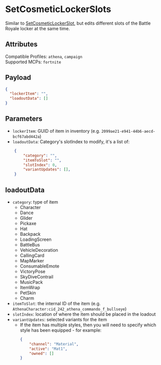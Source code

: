 # SetCosmeticLockerSlots

Similar to [SetCosmeticLockerSlot](https://github.com/MixV2/EpicResearch/blob/master/docs/mcp/profile/operations/SetCosmeticLockerSlot.md), but edits different slots of the Battle Royale locker at the same time.

## Attributes

Compatible Profiles: `athena`, `campaign`  
Supported MCPs: `fortnite`

## Payload

```json
{
  "lockerItem": "",
  "loadoutData": []
}
```

## Parameters
- `lockerItem`: GUID of item in inventory (e.g. `2099ae21-e941-44b6-aecd-bcf67abd442a`)
- `loadoutData`: Category's slotIndex to modify, it's a list of:
```json
    {
        "category": "",
        "itemToSlot": "",
        "slotIndex": 0,
        "variantUpdates": [],
    }
```

## loadoutData
  - `category`: type of item
    - Character
    - Dance
    - Glider
    - Pickaxe
    - Hat
    - Backpack
    - LoadingScreen
    - BattleBus
    - VehicleDecoration
    - CallingCard
    - MapMarker
    - ConsumableEmote
    - VictoryPose
    - SkyDiveContrail
    - MusicPack
    - ItemWrap
    - PetSkin
    - Charm
- `itemToSlot`: the internal ID of the item (e.g. `AthenaCharacter:cid_242_athena_commando_f_bullseye`)
- `slotIndex`: location of where the item should be placed in the loadout
- `variantUpdates`: selected variants for the item
  - If the item has multiple styles, then you will need to specify which style has been equipped - for example:
    ```json
    {
        "channel": "Material",
        "active": "Mat1",
        "owned": []
    }
    ```
